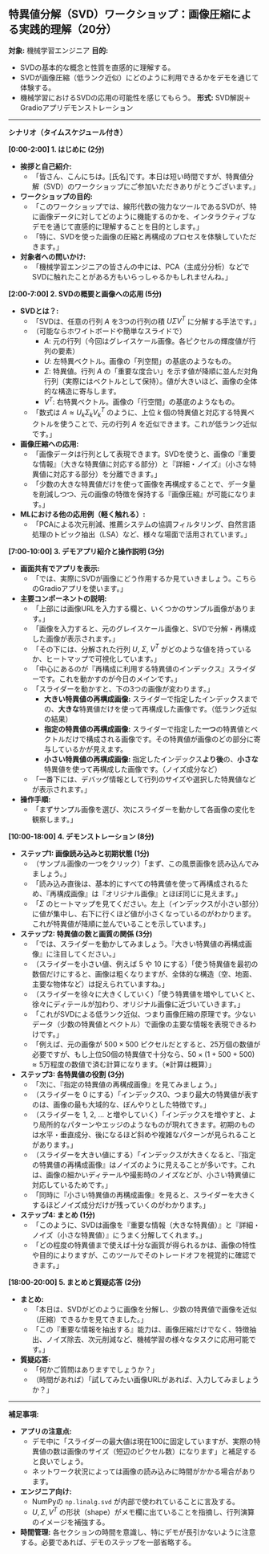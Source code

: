 

## 特異値分解（SVD）ワークショップ：画像圧縮による実践的理解（20分）

**対象:** 機械学習エンジニア
**目的:**
* SVDの基本的な概念と性質を直感的に理解する。
* SVDが画像圧縮（低ランク近似）にどのように利用できるかをデモを通じて体験する。
* 機械学習におけるSVDの応用の可能性を感じてもらう。
**形式:** SVD解説＋Gradioアプリデモンストレーション

---

**シナリオ（タイムスケジュール付き）**

**[0:00-2:00] 1. はじめに (2分)**

* **挨拶と自己紹介:**
    * 「皆さん、こんにちは。[氏名]です。本日は短い時間ですが、特異値分解（SVD）のワークショップにご参加いただきありがとうございます。」
* **ワークショップの目的:**
    * 「このワークショップでは、線形代数の強力なツールであるSVDが、特に画像データに対してどのように機能するのかを、インタラクティブなデモを通じて直感的に理解することを目的とします。」
    * 「特に、SVDを使った画像の圧縮と再構成のプロセスを体験していただきます。」
* **対象者への問いかけ:**
    * 「機械学習エンジニアの皆さんの中には、PCA（主成分分析）などでSVDに触れたことがある方もいらっしゃるかもしれませんね。」

**[2:00-7:00] 2. SVDの概要と画像への応用 (5分)**

* **SVDとは？:**
    * 「SVDは、任意の行列 $A$ を3つの行列の積 $U \Sigma V^T$ に分解する手法です。」
    * （可能ならホワイトボードや簡単なスライドで）
        * $A$: 元の行列（今回はグレイスケール画像。各ピクセルの輝度値が行列の要素）
        * $U$: 左特異ベクトル。画像の「列空間」の基底のようなもの。
        * $\Sigma$: 特異値。行列 $A$ の「重要な度合い」を示す値が降順に並んだ対角行列（実際にはベクトルとして保持）。値が大きいほど、画像の全体的な構造に寄与します。
        * $V^T$: 右特異ベクトル。画像の「行空間」の基底のようなもの。
    * 「数式は $A \approx U_k \Sigma_k V_k^T$ のように、上位 $k$ 個の特異値と対応する特異ベクトルを使うことで、元の行列 $A$ を近似できます。これが低ランク近似です。」
* **画像圧縮への応用:**
    * 「画像データは行列として表現できます。SVDを使うと、画像の『重要な情報』（大きな特異値に対応する部分）と『詳細・ノイズ』（小さな特異値に対応する部分）を分離できます。」
    * 「少数の大きな特異値だけを使って画像を再構成することで、データ量を削減しつつ、元の画像の特徴を保持する『画像圧縮』が可能になります。」
* **MLにおける他の応用例（軽く触れる）:**
    * 「PCAによる次元削減、推薦システムの協調フィルタリング、自然言語処理のトピック抽出（LSA）など、様々な場面で活用されています。」

**[7:00-10:00] 3. デモアプリ紹介と操作説明 (3分)**

* **画面共有でアプリを表示:**
    * 「では、実際にSVDが画像にどう作用するか見ていきましょう。こちらのGradioアプリを使います。」
* **主要コンポーネントの説明:**
    * 「上部には画像URLを入力する欄と、いくつかのサンプル画像があります。」
    * 「画像を入力すると、元のグレイスケール画像と、SVDで分解・再構成した画像が表示されます。」
    * 「その下には、分解された行列 $U$, $\Sigma$, $V^T$ がどのような値を持っているか、ヒートマップで可視化しています。」
    * 「中心にあるのが『再構成に利用する特異値のインデックス』スライダーです。これを動かすのが今日のメインです。」
    * 「スライダーを動かすと、下の3つの画像が変わります。」
        * **大きい特異値の再構成画像:** スライダーで指定したインデックスまでの、**大きな**特異値だけを使って再構成した画像です。（低ランク近似の結果）
        * **指定の特異値の再構成画像:** スライダーで指定した**一つ**の特異値とベクトルだけで構成される画像です。その特異値が画像のどの部分に寄与しているかが見えます。
        * **小さい特異値の再構成画像:** 指定したインデックス**より後**の、**小さな**特異値を使って再構成した画像です。（ノイズ成分など）
    * 「一番下には、デバッグ情報として行列のサイズや選択した特異値などが表示されます。」
* **操作手順:**
    * 「まずサンプル画像を選び、次にスライダーを動かして各画像の変化を観察します。」

**[10:00-18:00] 4. デモンストレーション (8分)**

* **ステップ1: 画像読み込みと初期状態 (1分)**
    * （サンプル画像の一つをクリック）「まず、この風景画像を読み込んでみましょう。」
    * 「読み込み直後は、基本的にすべての特異値を使って再構成されるため、『再構成画像』は『オリジナル画像』とほぼ同じに見えます。」
    * 「$\Sigma$ のヒートマップを見てください。左上（インデックスが小さい部分）に値が集中し、右下に行くほど値が小さくなっているのがわかります。これが特異値が降順に並んでいることを示しています。」
* **ステップ2: 特異値の数と画質の関係 (3分)**
    * 「では、スライダーを動かしてみましょう。『大きい特異値の再構成画像』に注目してください。」
    * （スライダーを小さい値、例えば 5 や 10 にする）「使う特異値を最初の数個だけにすると、画像は粗くなりますが、全体的な構造（空、地面、主要な物体など）は捉えられていますね。」
    * （スライダーを徐々に大きくしていく）「使う特異値を増やしていくと、徐々にディテールが加わり、オリジナル画像に近づいていきます。」
    * 「これがSVDによる低ランク近似、つまり画像圧縮の原理です。少ないデータ（少数の特異値とベクトル）で画像の主要な情報を表現できるわけです。」
    * 「例えば、元の画像が $500 \times 500$ ピクセルだとすると、25万個の数値が必要ですが、もし上位50個の特異値で十分なら、$50 \times (1 + 500 + 500) \approx 5$万程度の数値で済む計算になります。（※計算は概算）」
* **ステップ3: 各特異値の役割 (3分)**
    * 「次に、『指定の特異値の再構成画像』を見てみましょう。」
    * （スライダーを 0 にする）「インデックス0、つまり最大の特異値が表すのは、画像の最も大域的な、ぼんやりとした特徴です。」
    * （スライダーを 1, 2, ... と増やしていく）「インデックスを増やすと、より局所的なパターンやエッジのようなものが現れてきます。初期のものは水平・垂直成分、後になるほど斜めや複雑なパターンが見られることがあります。」
    * （スライダーを大きい値にする）「インデックスが大きくなると、『指定の特異値の再構成画像』はノイズのように見えることが多いです。これは、画像の細かいディテールや撮影時のノイズなどが、小さい特異値に対応しているためです。」
    * 「同時に『小さい特異値の再構成画像』を見ると、スライダーを大きくするほどノイズ成分だけが残っていくのがわかります。」
* **ステップ4: まとめ (1分)**
    * 「このように、SVDは画像を『重要な情報（大きな特異値）』と『詳細・ノイズ（小さな特異値）』にうまく分解してくれます。」
    * 「どの程度の特異値まで使えば十分な画質が得られるかは、画像の特性や目的によりますが、このツールでそのトレードオフを視覚的に確認できます。」

**[18:00-20:00] 5. まとめと質疑応答 (2分)**

* **まとめ:**
    * 「本日は、SVDがどのように画像を分解し、少数の特異値で画像を近似（圧縮）できるかを見てきました。」
    * 「この『重要な情報を抽出する』能力は、画像圧縮だけでなく、特徴抽出、ノイズ除去、次元削減など、機械学習の様々なタスクに応用可能です。」
* **質疑応答:**
    * 「何かご質問はありますでしょうか？」
    * （時間があれば）「試してみたい画像URLがあれば、入力してみましょうか？」

---

**補足事項:**

* **アプリの注意点:**
    * デモ中に「スライダーの最大値は現在100に固定していますが、実際の特異値の数は画像のサイズ（短辺のピクセル数）になります」と補足すると良いでしょう。
    * ネットワーク状況によっては画像の読み込みに時間がかかる場合があります。
* **エンジニア向け:**
    * NumPyの `np.linalg.svd` が内部で使われていることに言及する。
    * $U, \Sigma, V^T$ の形状（shape）がメモ欄に出ていることを指摘し、行列演算のイメージを補強する。
* **時間管理:** 各セクションの時間を意識し、特にデモが長引かないように注意する。必要であれば、デモのステップを一部省略する。
